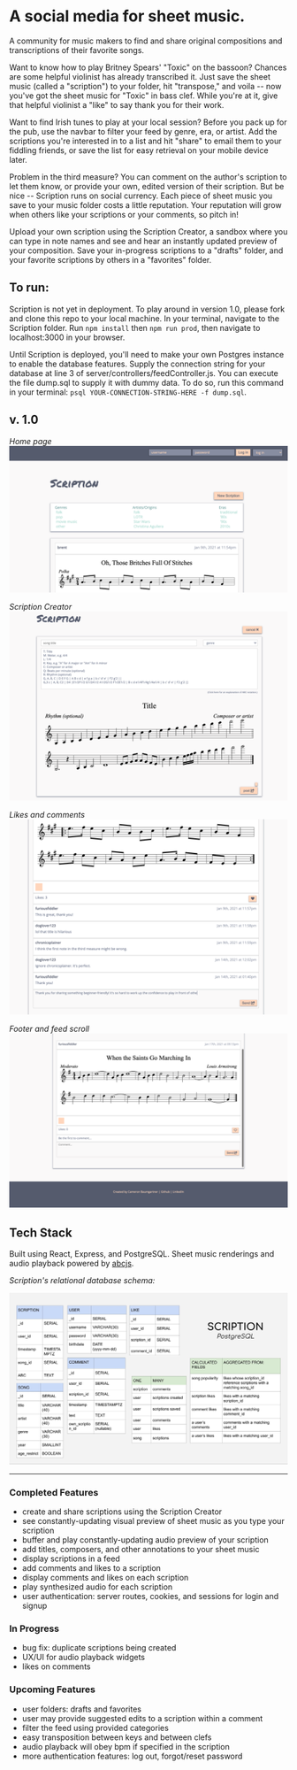# A social media for sheet music.

A community for music makers to find and share original compositions and transcriptions of their favorite songs. 

Want to know how to play Britney Spears' "Toxic" on the bassoon? Chances are some helpful violinist has already transcribed it. Just save the sheet music (called a "scription") to your folder, hit "transpose," and voila -- now you've got the sheet music for "Toxic" in bass clef. While you're at it, give that helpful violinist a "like" to say thank you for their work.

Want to find Irish tunes to play at your local session? Before you pack up for the pub, use the navbar to filter your feed by genre, era, or artist. Add the scriptions you're interested in to a list and hit "share" to email them to your fiddling friends, or save the list for easy retrieval on your mobile device later.

Problem in the third measure? You can comment on the author's scription to let them know, or provide your own, edited version of their scription. But be nice -- Scription runs on social currency. Each piece of sheet music you save to your music folder costs a little reputation. Your reputation will grow when others like your scriptions or your comments, so pitch in!

Upload your own scription using the Scription Creator, a sandbox where you can type in note names and see and hear an instantly updated preview of your composition. Save your in-progress scriptions to a "drafts" folder, and your favorite scriptions by others in a "favorites" folder. 

## To run:

Scription is not yet in deployment. To play around in version 1.0, please fork and clone this repo to your local machine. In your terminal, navigate to the Scription folder. Run `npm install` then `npm run prod`, then navigate to localhost:3000 in your browser. 

Until Scription is deployed, you'll need to make your own Postgres instance to enable the database features. Supply the connection string for your database at line 3 of server/controllers/feedController.js. You can execute the file dump.sql to supply it with dummy data. To do so, run this command in your terminal: `psql YOUR-CONNECTION-STRING-HERE -f dump.sql`. 

## v. 1.0
*Home page*
![scription home page screenshot](public/assets/v.1.0header.png "Scription home page")

*Scription Creator*
![scription creator screenshot](public/assets/v.1.0scriptioncreator.png "Scription Creator")

*Likes and comments*
![scription likes and comments screenshot](public/assets/v.1.0likescomments.png "Likes and comments")

*Footer and feed scroll*
![scription footer and feed scroll screenshot](public/assets/v.1.0footer.png "Footer and feed scroll")


## Tech Stack

Built using React, Express, and PostgreSQL. Sheet music renderings and audio playback powered by [abcjs](https://github.com/paulrosen/abcjs).

*Scription's relational database schema:*

![scription relational database schema](public/assets/postgresql-schema.jpg "Scription's Postgres schema")

---

### Completed Features

- create and share scriptions using the Scription Creator
- see constantly-updating visual preview of sheet music as you type your scription
- buffer and play constantly-updating audio preview of your scription
- add titles, composers, and other annotations to your sheet music
- display scriptions in a feed
- add comments and likes to a scription
- display comments and likes on each scription
- play synthesized audio for each scription
- user authentication: server routes, cookies, and sessions for login and signup 

### In Progress

- bug fix: duplicate scriptions being created
- UX/UI for audio playback widgets
- likes on comments

### Upcoming Features

- user folders: drafts and favorites
- user may provide suggested edits to a scription within a comment
- filter the feed using provided categories
- easy transposition between keys and between clefs
- audio playback will obey bpm if specified in the scription
- more authentication features: log out, forgot/reset password
